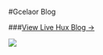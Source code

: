 #Gcelaor Blog

###[View Live Hux Blog &rarr;](https://gcelaor.github.io)

![](https://gcelaor.github.io/img/blog-tags.jpg)











